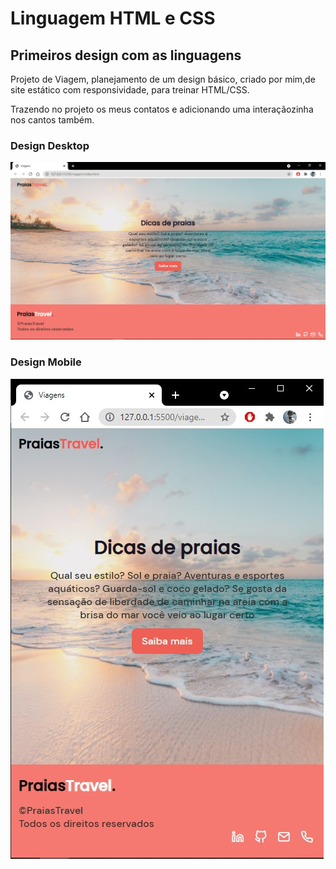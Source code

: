 # **Linguagem HTML e CSS**
## **Primeiros design com as linguagens**

Projeto de Viagem, planejamento de um design básico, criado por mim,de site estático com responsividade, para treinar HTML/CSS.

Trazendo no projeto os meus contatos e adicionando uma interaçãozinha nos cantos também.

### **Design Desktop**

![Design Desktop](/assets/Designs/DesignDesktop.jpeg)

### **Design Mobile**

![Design Mobile](/assets/Designs/DesignMobile.jpeg)